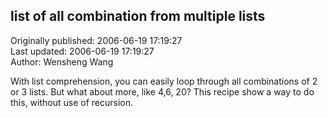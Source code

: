 ## list of all combination from multiple lists  
Originally published: 2006-06-19 17:19:27  
Last updated: 2006-06-19 17:19:27  
Author: Wensheng Wang  
  
With list comprehension, you can easily loop through all combinations of 2 or 3 lists.  But what about more, like 4,6, 20?
This recipe show a way to do this, without use of recursion.